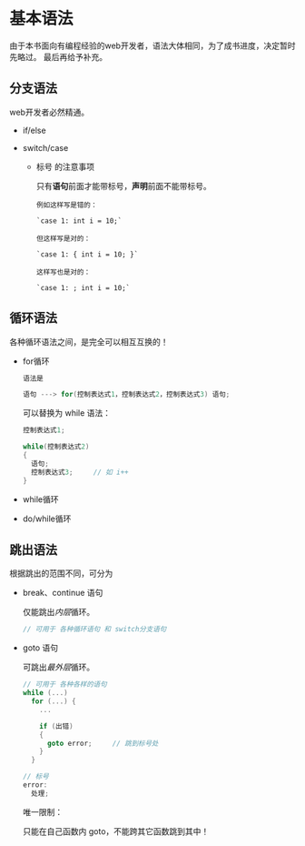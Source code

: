 基本语法
============================

由于本书面向有编程经验的web开发者，语法大体相同，为了成书进度，决定暂时先略过。
最后再给予补充。

分支语法
----------

web开发者必然精通。

- if/else

- switch/case

  - 标号 的注意事项

    只有**语句**前面才能带标号，**声明**前面不能带标号。

        例如这样写是错的：

        `case 1: int i = 10;`

        但这样写是对的：

        `case 1: { int i = 10; }`

        这样写也是对的：

        `case 1: ; int i = 10;`


循环语法
----------

各种循环语法之间，是完全可以相互互换的！

- for循环

  ```c
  语法是

  语句 ---> for(控制表达式1，控制表达式2，控制表达式3) 语句;
  ```

  可以替换为 while 语法：

  ```c
  控制表达式1;

  while(控制表达式2)
  {
    语句;
    控制表达式3;     // 如 i++
  }
  ```

- while循环

- do/while循环

跳出语法
----------

根据跳出的范围不同，可分为

- break、continue 语句

  仅能跳出*内层*循环。

  ```c
  // 可用于 各种循环语句 和 switch分支语句
  ```

- goto 语句

  可跳出*最外层*循环。

  ```c
  // 可用于 各种各样的语句
  while (...)
    for (...) {
      ...

      if (出错)
      {
        goto error;     // 跳到标号处
      }
    }

  // 标号
  error:
    处理;
  ```

  唯一限制：

    只能在自己函数内 goto，不能跨其它函数跳到其中！

